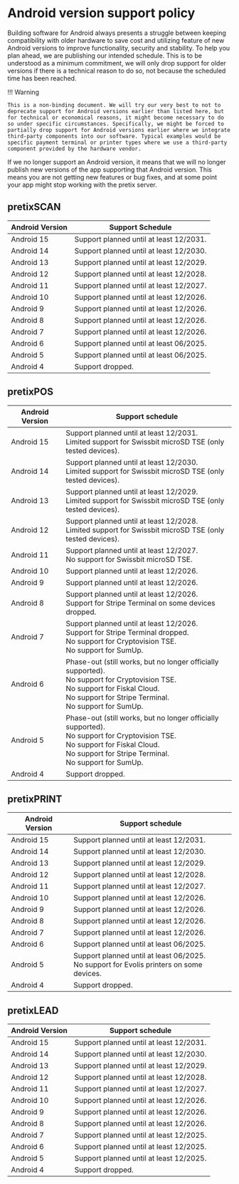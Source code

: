# Android version support policy

Building software for Android always presents a struggle between keeping compatibility with older hardware to save cost
and utilizing feature of new Android versions to improve functionality, security and stability. To help you plan ahead,
we are publishing our intended schedule. This is to be understood as a minimum commitment, we will only drop support for
older versions if there is a technical reason to do so, not because the scheduled time has been reached.

!!! Warning

    This is a non-binding document. We will try our very best to not to deprecate support for Android versions earlier than listed here, but for technical or economical reasons, it might become necessary to do so under specific circumstances. Specifically, we might be forced to partially drop support for Android versions earlier where we integrate third-party components into our software. Typical examples would be specific payment terminal or printer types where we use a third-party component provided by the hardware vendor.

If we no longer support an Android version, it means that we will no longer publish new versions of the app supporting
that Android version. This means you are not getting new features or bug fixes, and at some point your app might stop
working with the pretix server.

## pretixSCAN

| Android Version | Support Schedule                        |
|-----------------|-----------------------------------------|
| Android 15      | Support planned until at least 12/2031. |
| Android 14      | Support planned until at least 12/2030. |
| Android 13      | Support planned until at least 12/2029. |
| Android 12      | Support planned until at least 12/2028. |
| Android 11      | Support planned until at least 12/2027. |
| Android 10      | Support planned until at least 12/2026. |
| Android 9       | Support planned until at least 12/2026. |
| Android 8       | Support planned until at least 12/2026. |
| Android 7       | Support planned until at least 12/2026. |
| Android 6       | Support planned until at least 06/2025. |
| Android 5       | Support planned until at least 06/2025. |
| Android 4       | Support dropped.                        |

## pretixPOS

| Android Version | Support schedule                                                                                                                                                                             |
|-----------------|----------------------------------------------------------------------------------------------------------------------------------------------------------------------------------------------|
| Android 15      | Support planned until at least 12/2031.<br>Limited support for Swissbit microSD TSE (only tested devices).                                                                                   |
| Android 14      | Support planned until at least 12/2030.<br>Limited support for Swissbit microSD TSE (only tested devices).                                                                                   |
| Android 13      | Support planned until at least 12/2029.<br>Limited support for Swissbit microSD TSE (only tested devices).                                                                                   |
| Android 12      | Support planned until at least 12/2028.<br>Limited support for Swissbit microSD TSE (only tested devices).                                                                                   |
| Android 11      | Support planned until at least 12/2027.<br>No support for Swissbit microSD TSE.                                                                                                              |
| Android 10      | Support planned until at least 12/2026.                                                                                                                                                      |
| Android 9       | Support planned until at least 12/2026.                                                                                                                                                      |
| Android 8       | Support planned until at least 12/2026.<br>Support for Stripe Terminal on some devices dropped.                                                                                              |
| Android 7       | Support planned until at least 12/2026.<br>Support for Stripe Terminal dropped.<br>No support for Cryptovision TSE.<br>No support for SumUp.                                                 |
| Android 6       | Phase-out (still works, but no longer officially supported).<br>No support for Cryptovision TSE.<br>No support for Fiskal Cloud.<br>No support for Stripe Terminal.<br>No support for SumUp. |
| Android 5       | Phase-out (still works, but no longer officially supported).<br>No support for Cryptovision TSE.<br>No support for Fiskal Cloud.<br>No support for Stripe Terminal.<br>No support for SumUp. |
| Android 4       | Support dropped.                                                                                                                                                                             |

## pretixPRINT

| Android Version | Support schedule                                                                             |
|-----------------|----------------------------------------------------------------------------------------------|
| Android 15      | Support planned until at least 12/2031.                                                      |
| Android 14      | Support planned until at least 12/2030.                                                      |
| Android 13      | Support planned until at least 12/2029.                                                      |
| Android 12      | Support planned until at least 12/2028.                                                      |
| Android 11      | Support planned until at least 12/2027.                                                      |
| Android 10      | Support planned until at least 12/2026.                                                      |
| Android 9       | Support planned until at least 12/2026.                                                      |
| Android 8       | Support planned until at least 12/2026.                                                      |
| Android 7       | Support planned until at least 12/2026.                                                      |
| Android 6       | Support planned until at least 06/2025.                                                      |
| Android 5       | Support planned until at least 06/2025. <br> No support for Evolis printers on some devices. |
| Android 4       | Support dropped.                                                                             |

## pretixLEAD

| Android Version | Support schedule                        |
|-----------------|-----------------------------------------|
| Android 15      | Support planned until at least 12/2031. |
| Android 14      | Support planned until at least 12/2030. |
| Android 13      | Support planned until at least 12/2029. |
| Android 12      | Support planned until at least 12/2028. |
| Android 11      | Support planned until at least 12/2027. |
| Android 10      | Support planned until at least 12/2026. |
| Android 9       | Support planned until at least 12/2026. |
| Android 8       | Support planned until at least 12/2026. |
| Android 7       | Support planned until at least 12/2025. |
| Android 6       | Support planned until at least 12/2025. |
| Android 5       | Support planned until at least 12/2025. | 
| Android 4       | Support dropped.                        |

